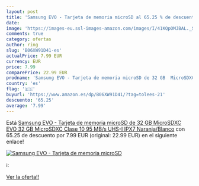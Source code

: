 ```yaml
---
layout: post
title: 'Samsung EVO - Tarjeta de memoria microSD al 65.25 % de descuento'
date: 
image: 'https://images-eu.ssl-images-amazon.com/images/I/41KQpOMJBAL._SL200_.jpg'
comments: true
category: ofertas
author: ring
slug: 'B06XW91D41-es'
actualPrice: 7.99 EUR
currency: EUR
price: 7.99
comparePrice: 22.99 EUR
prodname: 'Samsung EVO - Tarjeta de memoria microSD de 32 GB  MicroSDXC EVO  32 GB  MicroSDXC  Clase 10  95 MB/s  UHS-I  IPX7   Naranja/Blanco'
country: 'es'
flag: '🇪🇸'
buyurl: 'https://www.amazon.es/dp/B06XW91D41/?tag=tolees-21'
descuento: '65.25'
average: '7.99'
---
```


Está [Samsung EVO - Tarjeta de memoria microSD de 32 GB  MicroSDXC EVO  32 GB  MicroSDXC  Clase 10  95 MB/s  UHS-I  IPX7   Naranja/Blanco](https://www.amazon.es/dp/B06XW91D41/?tag=tolees-21) con 65.25 de descuento por 7.99 EUR (original: 22.99 EUR) en el siguiente enlace!

[![Samsung EVO - Tarjeta de memoria microSD](https://images-eu.ssl-images-amazon.com/images/I/41KQpOMJBAL._SL200_.jpg)](https://www.amazon.es/dp/B06XW91D41/?tag=tolees-21)

ℹ️:


[Ver la oferta!!](https://www.amazon.es/dp/B06XW91D41/?tag=tolees-21)
